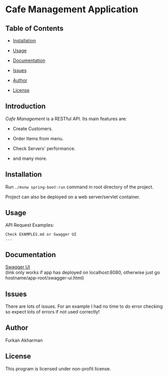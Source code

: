 # **Cafe Management Application**

## Table of Contents
+ [Installation](#installation)

+ [Usage](#usage)
	
+ [Documentation](#documentation)

+ [Issues](#Issues)

+ [Author](#author)

+ [License](#license)


## Introduction
*Cafe Management* is a RESTful API.
Its main features are:

+ Create Customers.

+ Order Items from menu.

+ Check Servers' performance.

+ and many more.

## Installation

Run ``` ./mvnw spring-boot:run ``` command in root directory of the project.

Project can also be deployed on a web server/servlet container.

## Usage

API Request Examples:
```
Check EXAMPLES.md or Swagger UI
...
```

## Documentation

[Swagger UI ](http://localhost:8080/swagger-ui.html)  
(link only works if app has deployed on localhost:8080, otherwise just go hostname/app-root/swagger-ui.html)

## Issues

There are lots of issues.
For an example I had no time to do error checking so expect lots of errors if not used correctly!

## Author

Furkan Akharman

## License

This program is licensed under non-profit license.
